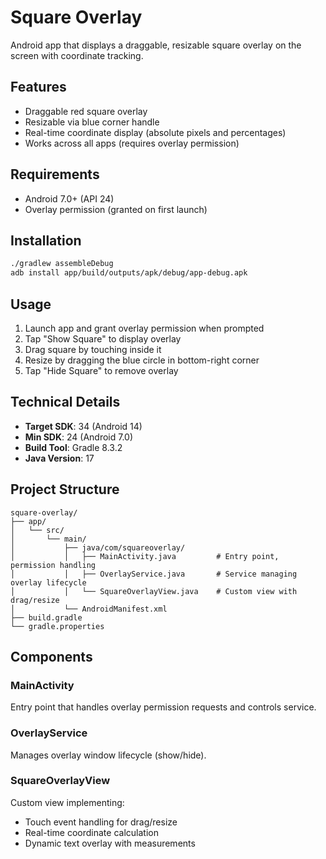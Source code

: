 # Square Overlay

Android app that displays a draggable, resizable square overlay on the screen with coordinate tracking.

## Features

- Draggable red square overlay
- Resizable via blue corner handle
- Real-time coordinate display (absolute pixels and percentages)
- Works across all apps (requires overlay permission)

## Requirements

- Android 7.0+ (API 24)
- Overlay permission (granted on first launch)

## Installation

```bash
./gradlew assembleDebug
adb install app/build/outputs/apk/debug/app-debug.apk
```

## Usage

1. Launch app and grant overlay permission when prompted
2. Tap "Show Square" to display overlay
3. Drag square by touching inside it
4. Resize by dragging the blue circle in bottom-right corner
5. Tap "Hide Square" to remove overlay

## Technical Details

- **Target SDK**: 34 (Android 14)
- **Min SDK**: 24 (Android 7.0)
- **Build Tool**: Gradle 8.3.2
- **Java Version**: 17

## Project Structure

```
square-overlay/
├── app/
│   └── src/
│       └── main/
│           ├── java/com/squareoverlay/
│           │   ├── MainActivity.java         # Entry point, permission handling
│           │   ├── OverlayService.java       # Service managing overlay lifecycle
│           │   └── SquareOverlayView.java    # Custom view with drag/resize
│           └── AndroidManifest.xml
├── build.gradle
└── gradle.properties
```

## Components

### MainActivity
Entry point that handles overlay permission requests and controls service.

### OverlayService
Manages overlay window lifecycle (show/hide).

### SquareOverlayView
Custom view implementing:
- Touch event handling for drag/resize
- Real-time coordinate calculation
- Dynamic text overlay with measurements
